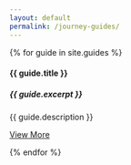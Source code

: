 ```yaml
---
layout: default
permalink: /journey-guides/
---
```

 <div class="row">
    {% for guide in site.guides %}
    <div class="col-xs-12 col-sm-6 col-md-4" id="{{ include.Name | slugify }}">
          <div class="thumbnail text-center">       
            <img src= "{{ guide.thumbnail }}" alt="">
              <div class="caption">
                <h4>  {{ guide.title }}</h4>
                 <h5>  {{ guide.excerpt  }}</h5>                
                <p>{{ guide.description }}</p>
                  <p><a href="{{ guide.url }}" class="btn btn-info" role="button">View More</a> </p>
            </div>
          </div>
        </div>
{% endfor %}
</div>